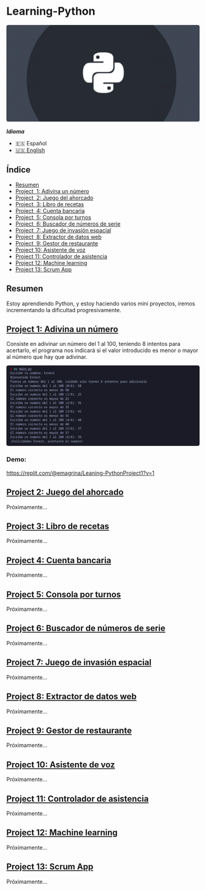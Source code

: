 # Learning-Python

![Learning-Python](.screenshots/python_banner.png)

 ***Idioma***
- 🇪🇸 Español
- [🇺🇸 English](https://github.com/emagrina/Learning-Python)

## Índice

- [Resumen](#Resumen)
- [Project  1: Adivina un número](#project_1)
- [Project  2: Juego del ahorcado](#project_2)
- [Project  3: Libro de recetas](#project_3)
- [Project  4: Cuenta bancaria](#project_4)
- [Project  5: Consola por turnos](#project_5)
- [Project  6: Buscador de números de serie](#project_6)
- [Project  7: Juego de invasión espacial](#project_7)
- [Project  8: Extractor de datos web](#project_8)
- [Project  9: Gestor de restaurante](#project_9)
- [Project 10: Asistente de voz](#project_10)
- [Project 11: Controlador de asistencia](#project_11)
- [Project 12: Machine learning](#project_12)
- [Project 13: Scrum App](#project_13)

## Resumen
 Estoy aprendiendo Python, y estoy haciendo varios mini proyectos, iremos incrementando la dificultad progresivamente.

[<h2 id="project_1">Project 1: Adivina un número</h2>](Projects/Project_1)
Consiste en adivinar un número del 1 al 100, teniendo 8 intentos para acertarlo, el programa nos indicará si el valor introducido es menor o mayor al número que hay que adivinar.

![Learning-Python](.screenshots/img_project_1.png)

### Demo:
https://replit.com/@emagrina/Leaning-PythonProject1?v=1

[<h2 id="project_2">Project 2: Juego del ahorcado</h2>](Projects/Project_2)
Próximamente...

[<h2 id="project_3">Project 3: Libro de recetas</h2>](Projects/Project_3)
Próximamente...

[<h2 id="project_4">Project 4: Cuenta bancaria</h2>](Projects/Project_4)
Próximamente...

[<h2 id="project_5">Project 5: Consola por turnos</h2>](Projects/Project_5)
Próximamente...

[<h2 id="project_6">Project 6: Buscador de números de serie</h2>](Projects/Project_6)
Próximamente...

[<h2 id="project_7">Project 7: Juego de invasión espacial</h2>](Projects/Project_7)
Próximamente...

[<h2 id="project_8">Project 8: Extractor de datos web</h2>](Projects/Project_8)
Próximamente...

[<h2 id="project_9">Project 9: Gestor de restaurante</h2>](Projects/Project_9)
Próximamente...

[<h2 id="project_10">Project 10: Asistente de voz</h2>](Projects/Project_10)
Próximamente...

[<h2 id="project_11">Project 11: Controlador de asistencia</h2>](Projects/Project_11)
Próximamente...

[<h2 id="project_12">Project 12: Machine learning</h2>](Projects/Project_12)
Próximamente...

[<h2 id="project_13">Project 13: Scrum App</h2>](Projects/Project_13)
Próximamente...
